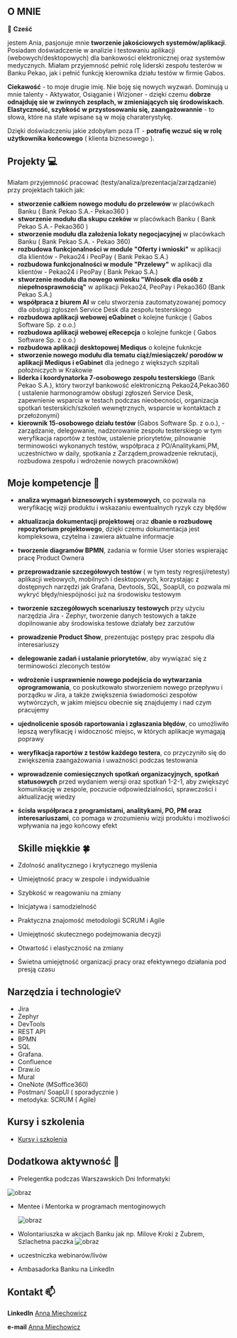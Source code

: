 ## O MNIE

👋 **Cześć**

jestem Ania, pasjonuje mnie **tworzenie jakościowych systemów/aplikacji**. 
Posiadam doświadczenie w analizie i testowaniu aplikacji (webowych/desktopowych) dla bankowości elektronicznej oraz systemów medycznych.
Miałam przyjemność pełnić rolę liderski zespołu testerów w Banku Pekao, jak i pełnić funkcję kierownika działu testów w firmie Gabos. 

**Ciekawość** - to moje drugie imię. Nie boję się nowych wyzwań. 
Dominują u mnie talenty - Aktywator, Osiąganie i Wizjoner - dzięki czemu **dobrze odnajduję sie w zwinnych zespłach, w zmieniających się środowiskach**. 
**Elastyczność, szybkość w przystosowaniu się, zaangażowannie** - to słowa, które na stałe wpisane są w moją charaterystykę. 

Dzięki doświadczeniu jakie zdobyłam poza IT - **potrafię wczuć się w rolę użytkownika końcowego** ( klienta biznesowego ). 


## Projekty 💻
Miałam przyjemność pracować (testy/analiza/prezentacja/zarządzanie) przy projektach takich jak:
- **stworzenie całkiem nowego modułu do przelewów** w placówkach Banku ( Bank Pekao S.A.- Pekao360 )
- **stworzenie modułu dla skupu czeków** w placówkach Banku ( Bank Pekao S.A.- Pekao360 )
- **stworzenie modułu dla założenia lokaty negocjacyjnej** w placówkach Banku ( Bank Pekao S.A. - Pekao 360)
- **rozbudowa funkcjonalności w module "Oferty i wnioski"** w aplikacji dla klientów - Pekao24 i PeoPay ( Bank Pekao S.A.)
- **rozbudowa funkcjonalności w module "Przelewy"** w aplikacji dla klientów - Pekao24 i PeoPay ( Bank Pekao S.A.)
- **stworzenie modułu dla nowego wniosku "Wniosek dla osób z niepełnosprawnością"** w aplikacji Pekao24, PeoPay i Pekao360 (Bank Pekao S.A.)
- **współpraca z biurem AI** w celu stworzenia zautomatyzowanej pomocy dla obsługi zgłoszeń Service Desk dla zespołu testerskiego 
- **rozbudowa aplikacji webowej eGabinet** o kolejne funkcje  ( Gabos Software Sp. z o.o.)
- **rozbudowa aplikacji webowej eRecepcja** o kolejne funkcje ( Gabos Software Sp. z o.o.)
- **rozbudowa aplikacji desktopowej Mediqus** o kolejne fuknkcje 
- **stworzenie nowego modułu dla tematu ciąż/miesiączek/ porodów w aplikacji Mediqus i eGabinet** dla jednego z większych szpitali położniczych w Krakowie
- **liderka i koordynatorka 7-osobowego zespołu testerskiego** (Bank Pekao S.A.), który tworzył bankowość elektroniczną Pekao24,Pekao360 ( ustalenie harmonogramów obsługi zgłoszeń Service Desk, zapewnienie wsparcia w testach podczas nieobecności, organizacja spotkań testerskich/szkoleń wewnętrznych, wsparcie w kontaktach z przełożonymi)
- **kierownik 15-osobowego działu testów** (Gabos Software Sp. z o.o.), - zarządzanie, delegowanie, nadzorowanie zespołu testerskiego  w tym weryfikacja raportów z testów, ustalenie priorytetów, pilnowanie terminowości wykonanych testów, współpraca z PO/Analitykami,PM, uczestnictwo w daily, spotkania z Zarządem,prowadzenie rekrutacji, rozbudowa zespołu i wdrożenie  nowych pracowników)

## Moje kompetencje 🧠
- **analiza wymagań biznesowych i systemowych**, co pozwala na weryfikację wizji produktu i wskazaniu ewentualnych ryzyk czy błędów
- **aktualizacja dokumentacji projektowej** oraz **dbanie o rozbudowę repozytorium projektowego**, dzięki czemu dokumentacja jest kompleksowa, czytelna i zawiera aktualne informacje 
- **tworzenie diagramów BPMN**, zadania w formie User stories wspierając pracę Product Ownera 
- **przeprowadzanie szczegółowych testów** ( w tym testy regresji/retesty) aplikacji webowych, mobilnych i desktopowych, korzystając z dostępnych narzędzi jak Grafana, Devtools, SQL, SoapUI, co pozwala mi wykryć błędy/niespójności już na środowisku testowym
- **tworzenie szczegółowych scenariuszy testowych** przy użyciu narzędzia Jira - Zephyr, tworzenie danych testowych a także dopilnowanie aby środowiska testowe działały bez zarzutów
- **prowadzenie Product Show**, prezentując postępy prac zespołu dla interesariuszy
- **delegowanie zadań i ustalanie priorytetów**, aby wywiązać się z terminowości zleconych testów
- **wdrożenie i usprawnienie nowego podejścia do wytwarzania oprogramowania**, co poskutkowało stworzeniem nowego przepływu i porządku w Jira, a także zwiększenia świadomości zespołów wytwórczych, w jakim miejscu obecnie się znajdujemy i nad czym pracujemy 
- **ujednolicenie sposób raportowania i zgłaszania błędów**, co umożliwiło lepszą weryfikację i widoczność  miejsc, w których aplikacje wymagają poprawy 
- **weryfikacja raportów z testów każdego testera**, co przyczyniło się do zwiększenia zaangażowania i uważności podczas testowania
- **wprowadzenie comiesięcznych spotkań organizacyjnych, spotkań statusowych** przed wydaniem wersji oraz spotkań 1-2-1, aby zwiększyć komunikację w zespole, poczucie odpowiedzialności, sprawczości i aktualizację wiedzy
- **ścisła współpraca z programistami, analitykami, PO, PM oraz interesariuszami**, co pomaga  w zrozumieniu wizji produktu i możliwości wpływania na jego końcowy efekt

  ## Skille miękkie 🍀
- Zdolność analitycznego i krytycznego myślenia
- Umiejętność pracy w zespole i indywidualnie
- Szybkość w reagowaniu na zmiany
- Inicjatywa i samodzielność
- Praktyczna znajomość metodologii SCRUM i Agile
- Umiejętność skutecznego podejmowania decyzji
- Otwartość i elastyczność na zmiany
- Świetna umiejętność organizacji pracy oraz efektywnego działania pod presją czasu

## Narzędzia i technologie💡
- Jira
- Zephyr
- DevTools
- REST API
- BPMN
- SQL
- Grafana.
- Confluence
- Draw.io
- Mural
- OneNote (MSoffice360)
- Postman/ SoapUI ( sporadycznie )
- metodyka: SCRUM ( Agile) 

## Kursy i szkolenia 
- [Kursy i szkolenia](https://www.linkedin.com/in/anna-miechowicz/details/certifications/)

## Dodatkowa aktywność 💃
- Prelegentka podczas Warszawskich Dni Informatyki
  
 ![obraz](https://github.com/user-attachments/assets/330a7a6d-48bf-43e8-ae47-07c10d664d7a
)

- Mentee i Mentorka w programach mentoginowych
  
  ![obraz](https://github.com/user-attachments/assets/dc8f40a7-61b9-463d-9350-860bebc426d9)

- Wolontariuszka w akcjach Banku jak np. Milove Kroki z Żubrem, Szlachetna paczka
![obraz](https://github.com/user-attachments/assets/7ffbbdb5-a032-4ce9-b0a6-14edca1fbbb2)

- uczestniczka webinarów/livów
- Ambasadorka Banku na LinkedIn


## Kontakt 📫 
**LinkedIn** [Anna Miechowicz](https://www.linkedin.com/in/anna-miechowicz/)

**e-mail** [Anna Miechowicz](mailto:anna.miechowicz.kontakt@gmail.com)

